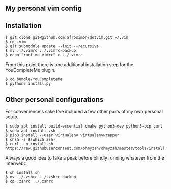 ## My personal vim config

## Installation

```
$ git clone git@github.com:afrosimon/dotvim.git ~/.vim
$ cd .vim
$ git submodule update --init --recursive
$ mv ../.vimrc ../.vimrc-backup
$ echo "runtime vimrc" > ../.vimrc
```

From this point there is one additional installation step for the YouCompleteMe plugin.

```
$ cd bundle/YouCompleteMe
$ python3 install.py
```

## Other personal configurations

For convenience's sake I've included a few other parts of my own personal setup.

```
$ sudo apt install build-essential cmake python3-dev python3-pip curl
$ sudo apt install zsh
$ pip3 install --user virtualenv virtualenvwrapper
$ chsh -s $(which zsh)
$ curl -Lo install.sh https://raw.githubusercontent.com/ohmyzsh/ohmyzsh/master/tools/install.sh
```

Always a good idea to take a peak before blindly running whatever from the interwebz

```
$ sh install.sh
$ mv ../.zshrc ../.zshrc-backup
$ cp .zshrc ../.zshrc
```
